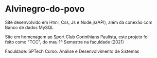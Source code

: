 # Alvinegro-do-povo

Site desenvolvido em Html, Css, Js e Node.js(API), além da conexão com Banco de dados MySQL

Site em homenagem ao Sport Club Corinthians Paulista, este projeto foi feito como "TCC", do meu 1º Semestre na faculdade (2021)

Faculdade: SPTech
Curso: Análise e Desenvolvimento de Sistemas

